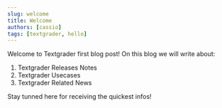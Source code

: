 ```yaml
---
slug: welcome
title: Welcome
authors: [cassio]
tags: [textgrader, hello]
---
```


Welcome to Textgrader first blog post! On this blog we will write about:

1. Textgrader Releases Notes
2. Textgrader Usecases
3. Textgrader Related News

Stay tunned here for receiving the quickest infos!
